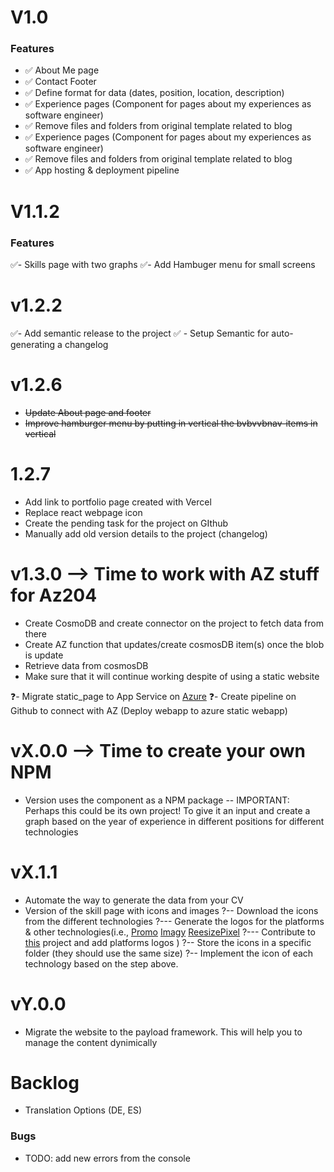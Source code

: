# V1.0

### Features

- ✅ About Me page
- ✅ Contact Footer
- ✅ Define format for data (dates, position, location, description)
- ✅ Experience pages (Component for pages about my experiences as software engineer)
- ✅ Remove files and folders from original template related to blog
- ✅ Experience pages (Component for pages about my experiences as software engineer)
- ✅ Remove files and folders from original template related to blog
- ✅ App hosting & deployment pipeline

# V1.1.2

### Features

✅- Skills page with two graphs
✅- Add Hambuger menu for small screens


# v1.2.2

✅- Add semantic release to the project
✅ - Setup Semantic for auto-generating a changelog

# v1.2.6

- ~~Update About page and footer~~
- ~~Improve hamburger menu by putting in vertical the  bvbvvbnav-items in vertical~~

# 1.2.7

- Add link to portfolio page created with Vercel
- Replace react webpage icon
- Create the pending task for the project on GIthub
- Manually add old version details to the project (changelog)

# v1.3.0 --> Time to work with AZ stuff for Az204 

- Create CosmoDB and create connector on the project to fetch data from there
- Create AZ function that updates/create cosmosDB item(s) once the blob is update
- Retrieve data from cosmosDB
- Make sure that it will continue working despite of using a static website

❓- Migrate  static_page to App Service on [Azure](https://learn.microsoft.com/en-us/azure/app-service/deploy-github-actions?tabs=openid%2Caspnetcore)
❓- Create pipeline on Github to connect with AZ (Deploy webapp to azure static webapp)

# vX.0.0 --> Time to create your own NPM 

- Version uses the component as a NPM package
-- IMPORTANT: Perhaps this could be its own project! To give it an input and create a graph based on the year of experience in different positions for different technologies

# vX.1.1

- Automate the way to generate the data from your CV
- Version of the skill page with icons and images
?-- Download the icons from the different technologies
?--- Generate the logos for the platforms & other technologies(i.e., 
[Promo](https://promo.com/tools/image-resizer/)
[Imagy](https://imagy.app/image-resizer/)
[ReesizePixel](https://www.resizepixel.com/resize-image/)
?--- Contribute to [this](https://github.com/abranhe/programming-languages-logos?tab=readme-ov-file) project and add platforms logos
)
?-- Store the icons in a specific folder (they should use the same size)
?-- Implement the icon of each technology based on the step above.

# vY.0.0 

- Migrate the website to the payload framework. This will help you to manage the content dynimically

# Backlog

- Translation Options (DE, ES)

### Bugs

- TODO: add new errors from the console